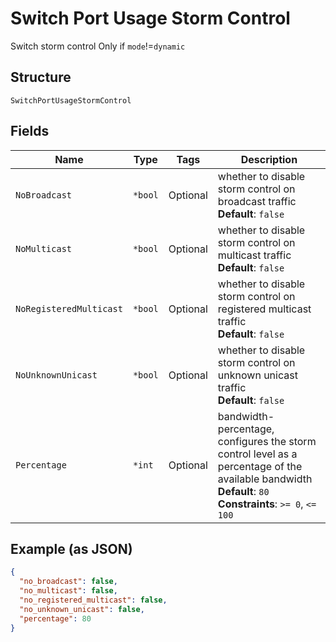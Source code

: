 
# Switch Port Usage Storm Control

Switch storm control
Only if `mode`!=`dynamic`

## Structure

`SwitchPortUsageStormControl`

## Fields

| Name | Type | Tags | Description |
|  --- | --- | --- | --- |
| `NoBroadcast` | `*bool` | Optional | whether to disable storm control on broadcast traffic<br>**Default**: `false` |
| `NoMulticast` | `*bool` | Optional | whether to disable storm control on multicast traffic<br>**Default**: `false` |
| `NoRegisteredMulticast` | `*bool` | Optional | whether to disable storm control on registered multicast traffic<br>**Default**: `false` |
| `NoUnknownUnicast` | `*bool` | Optional | whether to disable storm control on unknown unicast traffic<br>**Default**: `false` |
| `Percentage` | `*int` | Optional | bandwidth-percentage, configures the storm control level as a percentage of the available bandwidth<br>**Default**: `80`<br>**Constraints**: `>= 0`, `<= 100` |

## Example (as JSON)

```json
{
  "no_broadcast": false,
  "no_multicast": false,
  "no_registered_multicast": false,
  "no_unknown_unicast": false,
  "percentage": 80
}
```

